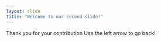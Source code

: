 ```yaml
---
layout: slide
title: "Welcome to our second slide!"
---
```

Thank you for your contribution
Use the left arrow to go back!
